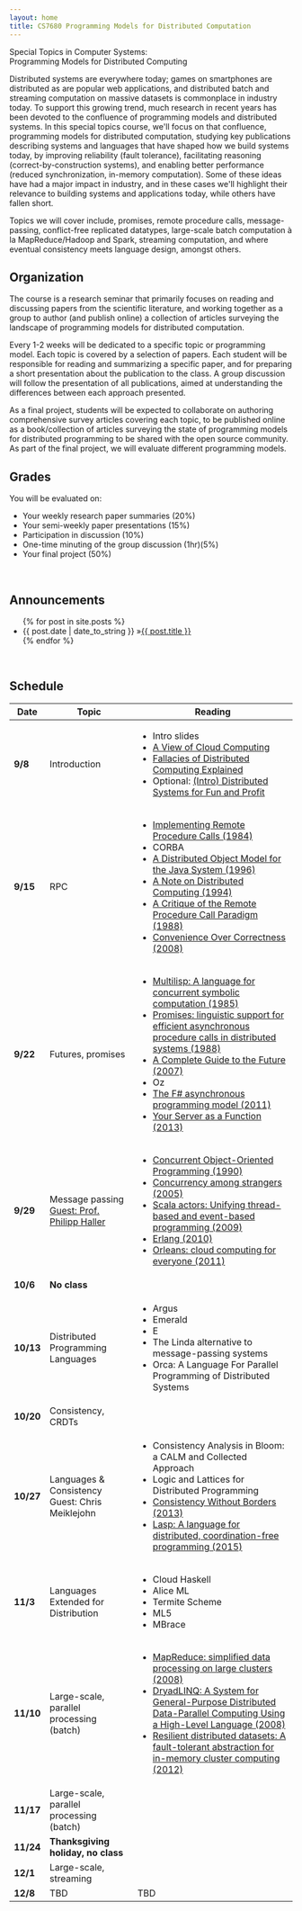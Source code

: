 ```yaml
---
layout: home
title: CS7680 Programming Models for Distributed Computation
---
```


<div class="grey">Special Topics in Computer Systems:</div>
<div class="course-title">Programming Models for Distributed Computing</div>

Distributed systems are everywhere today; games on smartphones are distributed
as are popular web applications, and distributed batch and streaming computation
on massive datasets is commonplace in industry today. To support this growing
trend, much research in recent years has been devoted to the confluence of
programming models and distributed systems. In this special topics course, we'll
focus on that confluence, programming models for distributed computation,
studying key publications describing systems and languages that have shaped how
we build systems today, by improving reliability (fault tolerance), facilitating
reasoning (correct-by-construction systems), and enabling better performance
(reduced synchronization, in-memory computation). Some of these ideas have had a
major impact in industry, and in these cases we'll highlight their relevance to
building systems and applications today, while others have fallen short.

Topics we will cover include, promises, remote procedure calls, message-passing,
conflict-free replicated datatypes, large-scale batch computation à la
MapReduce/Hadoop and Spark, streaming computation, and where eventual
consistency meets language design, amongst others.

## Organization

The course is a research seminar that primarily focuses on reading and
discussing papers from the scientific literature, and working together as a
group to author (and publish online) a collection of articles surveying the
landscape of programming models for distributed computation.

Every 1-2 weeks will be dedicated to a specific topic or programming model. Each
topic is covered by a selection of papers. Each student will be responsible for
reading and summarizing a specific paper, and for preparing a short presentation
about the publication to the class. A group discussion will follow the
presentation of all publications, aimed at understanding the differences between
each approach presented.

As a final project, students will be expected to collaborate on authoring
comprehensive survey articles covering each topic, to be published online as a
book/collection of articles surveying the state of programming models for
distributed programming to be shared with the open source community. As part of
the final project, we will evaluate different programming models.

## Grades

You will be evaluated on:

- Your weekly research paper summaries (20%)
- Your semi-weekly paper presentations (15%)
- Participation in discussion (10%)
- One-time minuting of the group discussion (1hr)(5%)
- Your final project (50%)

<br>
<h2><i id="announcements" class="fa fa-bookmark"></i> Announcements</h2>
<ul id="blog-posts" class="posts">
  {% for post in site.posts %}
    <li><span>{{ post.date | date_to_string }} &raquo;</span><a href="{{ post.url }}">{{ post.title }}</a></li>
  {% endfor %}
</ul>

<br/>
<h2><i id="schedule" class="fa fa-calendar"></i> Schedule</h2>

<table>
  <thead>
    <tr>
      <th>Date</th>
      <th>Topic</th>
      <th>Reading</th>
    </tr>
  </thead>
  <tbody>
    <tr>
      <td><strong>9/8</strong></td>
      <td>Introduction</td>
      <td>
        <ul>
          <li>Intro slides</li>
          <li><a href="https://scholar.google.com/scholar?cluster=9759286599132405476&hl=en&as_sdt=0,22">A View of Cloud Computing</a></li>
          <li><a href="http://www.rgoarchitects.com/Files/fallacies.pdf">Fallacies of Distributed Computing Explained</a></li>
          <li>Optional: <a href="http://book.mixu.net/distsys/intro.html">(Intro) Distributed Systems for Fun and Profit</a></li>
        </ul>
      </td>
    </tr>
    <tr>
      <td><strong>9/15</strong></td>
      <td>RPC</td>
      <td>
        <ul>
          <li><a href="https://scholar.google.com/scholar?cluster=4214160207827716030&hl=en&as_sdt=0,22">Implementing Remote Procedure Calls (1984)</a></li>
          <li>CORBA</li>
          <li><a href="https://scholar.google.com/scholar?cluster=16390299333503470630&hl=en&as_sdt=0,22">A Distributed Object Model for the Java System (1996)</a></li>
          <li><a href="https://scholar.google.com/scholar?cluster=17011909832902326140&hl=en&as_sdt=0,22">A Note on Distributed Computing (1994)</a></li>
          <li><a href="https://scholar.google.com/scholar?cluster=12184308525775656698&hl=en&as_sdt=0,22">A Critique of the Remote Procedure Call Paradigm (1988)</a></li>
          <li><a href="http://steve.vinoski.net/pdf/IEEE-Convenience_Over_Correctness.pdf">Convenience Over Correctness (2008)</a></li>
        </ul>
      </td>
    </tr>
    <tr>
      <td><strong>9/22</strong></td>
      <td>Futures, promises</td>
      <td>
        <ul>
          <li><a href="https://scholar.google.com/scholar?cluster=1955556762785357880&hl=en&as_sdt=0,22">Multilisp: A language for concurrent symbolic computation (1985)</a></li>
          <li><a href="">Promises: linguistic support for efficient asynchronous procedure calls in distributed systems (1988)</a></li>
          <li><a href="https://scholar.google.com/scholar?cluster=11665674903792157498&hl=en&as_sdt=0,22">A Complete Guide to the Future (2007)</a></li>
          <li>Oz</li>
          <li><a href="https://scholar.google.com/scholar?cluster=14809811497832734817&hl=en&as_sdt=0,22">The F# asynchronous programming model (2011)</a></li>
          <li><a href="https://scholar.google.com/scholar?cluster=14922225451262628725&hl=en&as_sdt=0,22">Your Server as a Function (2013)</a></li>
        </ul>
      </td>
    </tr>
    <tr>
      <td><strong>9/29</strong></td>
      <td>Message passing <br><a href="http://www.csc.kth.se/~phaller/">Guest: Prof. Philipp Haller</a></td>
      <td>
        <ul>
          <li><a href="">Concurrent Object-Oriented Programming (1990)</a></li>
          <li><a href="https://scholar.google.com/scholar?cluster=14666648622069497741&hl=en&as_sdt=0,22">Concurrency among strangers (2005)</a></li>
          <li><a href="https://scholar.google.com/scholar?cluster=12143957832676562816&hl=en&as_sdt=0,22">Scala actors: Unifying thread-based and event-based programming (2009)</a></li>
          <li><a href="https://scholar.google.com/scholar?cluster=3661419197567070875&hl=en&as_sdt=0,22">Erlang (2010)</a></li>
          <li><a href="https://scholar.google.com/scholar?cluster=8745667089860760093&hl=en&as_sdt=0,22">Orleans: cloud computing for everyone (2011)</a></li>
        </ul>
      </td>
    </tr>
    <tr>
      <td><strong>10/6</strong></td>
      <td><strong>No class</strong></td>
      <td> </td>
    </tr>
    <tr>
      <td><strong>10/13</strong></td>
      <td>Distributed Programming Languages</td>
      <td>
        <ul>
          <li>Argus</li>
          <li>Emerald</li>
          <li>E</li>
          <li>The Linda alternative to message-passing systems</li>
          <li>Orca: A Language For Parallel Programming of Distributed Systems</li>
        </ul>
      </td>
    </tr>
    <tr>
      <td><strong>10/20</strong></td>
      <td>Consistency, CRDTs</td>
      <td> </td>
    </tr>
    <tr>
      <td><strong>10/27</strong></td>
      <td>Languages &amp; Consistency<br>Guest: Chris Meiklejohn</td>
      <td>
        <ul>
          <li>Consistency Analysis in Bloom: a CALM and Collected Approach</li>
          <li>Logic and Lattices for Distributed Programming</li>
          <li><a href="http://www.bailis.org/papers/consistency-socc2013.pdf">Consistency Without Borders (2013)</a></li>
          <li><a href="https://scholar.google.com/scholar?cluster=2826500853026939967&hl=en&as_sdt=0,22">Lasp: A language for distributed, coordination-free programming (2015)</a></li>
        </ul>
      </td>
    </tr>
    <tr>
      <td><strong>11/3</strong></td>
      <td>Languages Extended for Distribution</td>
      <td>
        <ul>
          <li>Cloud Haskell</li>
          <li>Alice ML</li>
          <li>Termite Scheme</li>
          <li>ML5</li>
          <li>MBrace</li>
        </ul>
      </td>
    </tr>
    <tr>
      <td><strong>11/10</strong></td>
      <td>Large-scale, parallel processing (batch)</td>
      <td>
        <ul>
          <li><a href="https://scholar.google.com/scholar?cluster=10940266603640308767&hl=en&as_sdt=0,22">MapReduce: simplified data processing on large clusters (2008)</a></li>
          <li><a href="https://scholar.google.com/scholar?cluster=3662601067977846800&hl=en&as_sdt=0,22">DryadLINQ: A System for General-Purpose Distributed Data-Parallel Computing Using a High-Level Language (2008)</a></li>
          <li><a href="https://scholar.google.com/scholar?cluster=12651943154484674722&hl=en&as_sdt=0,22">Resilient distributed datasets: A fault-tolerant abstraction for in-memory cluster computing (2012)</a></li>
        </ul>
      </td>
    </tr>
    <tr>
      <td><strong>11/17</strong></td>
      <td>Large-scale, parallel processing (batch)</td>
      <td></td>
    </tr>
    <tr>
      <td><strong>11/24</strong></td>
      <td><strong>Thanksgiving holiday, no class</strong></td>
      <td> </td>
    </tr>
    <tr>
      <td><strong>12/1</strong></td>
      <td>Large-scale, streaming</td>
      <td></td>
    </tr>
    <tr>
      <td><strong>12/8</strong></td>
      <td>TBD</td>
      <td>TBD</td>
    </tr>
  </tbody>
</table>

